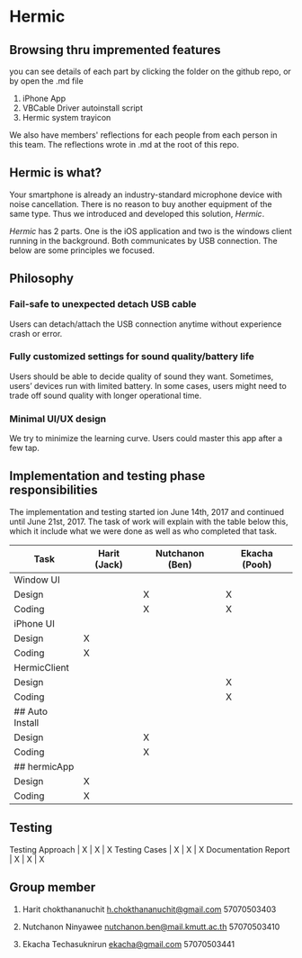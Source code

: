 # Hermic

## Browsing thru impremented features
you can see details of each part by clicking the folder on the github repo, or by open the .md file
1. iPhone App
2. VBCable Driver autoinstall script
3. Hermic system trayicon

We also have members' reflections for each people from each person in this team. The reflections wrote in .md at the root of this repo.

## Hermic is what?

Your smartphone is already an industry-standard microphone device with noise cancellation. There is no reason to buy another equipment of the same type. Thus we introduced and developed this solution, *Hermic*.

*Hermic* has 2 parts. One is the iOS application and two is the windows client running in the background. Both communicates by USB connection. The below are some principles we focused.

## Philosophy
### Fail-safe to unexpected detach USB cable
Users can detach/attach the USB connection anytime without experience crash or error.
### Fully customized settings for sound quality/battery life
Users should be able to decide quality of sound they want. Sometimes, users’ devices run with limited battery. In some cases, users might need to trade off sound quality with longer operational time.
### Minimal UI/UX design
We try to minimize the learning curve. Users could master this app after a few tap.

## Implementation and testing phase responsibilities
 The implementation and testing started ion June 14th, 2017 and continued until June 21st, 2017. The task of work will explain with the table below this, which it include what we were done as well as who completed that task.

Task|  Harit (Jack)|  Nutchanon (Ben)|  Ekacha (Pooh)
-------|--------------|-----------------|----------------
Window UI|         |                 |
Design|               |X|X
Coding|               |X|X
iPhone UI|  |  |  
Design|X|  |   
Coding|X|  |  
HermicClient|   |   | 
Design|  |  |X
Coding| | |X
## Auto Install    |    |     | 
Design|    |X|    
Coding |   |X|   
## hermicApp |   |   |
Design   | X |   |   
Coding | X |   |
## Testing
Testing Approach | X | X | X
Testing Cases | X | X | X
Documentation
Report | X | X | X 


## Group member

1. Harit chokthananuchit
h.chokthananuchit@gmail.com
57070503403

2. Nutchanon Ninyawee
nutchanon.ben@mail.kmutt.ac.th
57070503410

3. Ekacha Techasuknirun
ekacha@gmail.com
57070503441
